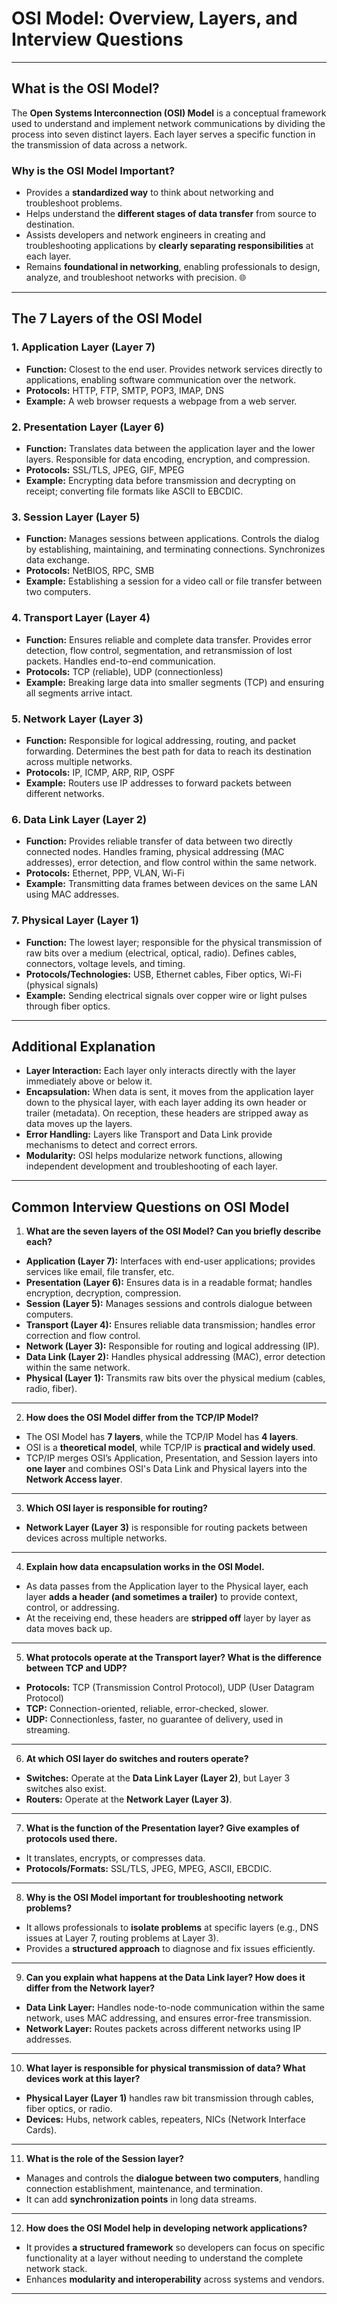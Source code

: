 # OSI Model: Overview, Layers, and Interview Questions

---

## What is the OSI Model?

The **Open Systems Interconnection (OSI) Model** is a conceptual framework used to understand and implement network communications by dividing the process into seven distinct layers. Each layer serves a specific function in the transmission of data across a network.

### Why is the OSI Model Important?
- Provides a **standardized way** to think about networking and troubleshoot problems.
- Helps understand the **different stages of data transfer** from source to destination.
- Assists developers and network engineers in creating and troubleshooting applications by **clearly separating responsibilities** at each layer.
- Remains **foundational in networking**, enabling professionals to design, analyze, and troubleshoot networks with precision. 🌐

---

## The 7 Layers of the OSI Model

### 1. Application Layer (Layer 7)
- **Function:** Closest to the end user. Provides network services directly to applications, enabling software communication over the network.
- **Protocols:** HTTP, FTP, SMTP, POP3, IMAP, DNS
- **Example:** A web browser requests a webpage from a web server.

### 2. Presentation Layer (Layer 6)
- **Function:** Translates data between the application layer and the lower layers. Responsible for data encoding, encryption, and compression.
- **Protocols:** SSL/TLS, JPEG, GIF, MPEG
- **Example:** Encrypting data before transmission and decrypting on receipt; converting file formats like ASCII to EBCDIC.

### 3. Session Layer (Layer 5)
- **Function:** Manages sessions between applications. Controls the dialog by establishing, maintaining, and terminating connections. Synchronizes data exchange.
- **Protocols:** NetBIOS, RPC, SMB
- **Example:** Establishing a session for a video call or file transfer between two computers.

### 4. Transport Layer (Layer 4)
- **Function:** Ensures reliable and complete data transfer. Provides error detection, flow control, segmentation, and retransmission of lost packets. Handles end-to-end communication.
- **Protocols:** TCP (reliable), UDP (connectionless)
- **Example:** Breaking large data into smaller segments (TCP) and ensuring all segments arrive intact.

### 5. Network Layer (Layer 3)
- **Function:** Responsible for logical addressing, routing, and packet forwarding. Determines the best path for data to reach its destination across multiple networks.
- **Protocols:** IP, ICMP, ARP, RIP, OSPF
- **Example:** Routers use IP addresses to forward packets between different networks.

### 6. Data Link Layer (Layer 2)
- **Function:** Provides reliable transfer of data between two directly connected nodes. Handles framing, physical addressing (MAC addresses), error detection, and flow control within the same network.
- **Protocols:** Ethernet, PPP, VLAN, Wi-Fi
- **Example:** Transmitting data frames between devices on the same LAN using MAC addresses.

### 7. Physical Layer (Layer 1)
- **Function:** The lowest layer; responsible for the physical transmission of raw bits over a medium (electrical, optical, radio). Defines cables, connectors, voltage levels, and timing.
- **Protocols/Technologies:** USB, Ethernet cables, Fiber optics, Wi-Fi (physical signals)
- **Example:** Sending electrical signals over copper wire or light pulses through fiber optics.

---

## Additional Explanation

- **Layer Interaction:** Each layer only interacts directly with the layer immediately above or below it.
- **Encapsulation:** When data is sent, it moves from the application layer down to the physical layer, with each layer adding its own header or trailer (metadata). On reception, these headers are stripped away as data moves up the layers.
- **Error Handling:** Layers like Transport and Data Link provide mechanisms to detect and correct errors.
- **Modularity:** OSI helps modularize network functions, allowing independent development and troubleshooting of each layer.

---

## Common Interview Questions on OSI Model

1. **What are the seven layers of the OSI Model? Can you briefly describe each?**

- **Application (Layer 7):** Interfaces with end-user applications; provides services like email, file transfer, etc.
- **Presentation (Layer 6):** Ensures data is in a readable format; handles encryption, decryption, compression.
- **Session (Layer 5):** Manages sessions and controls dialogue between computers.
- **Transport (Layer 4):** Ensures reliable data transmission; handles error correction and flow control.
- **Network (Layer 3):** Responsible for routing and logical addressing (IP).
- **Data Link (Layer 2):** Handles physical addressing (MAC), error detection within the same network.
- **Physical (Layer 1):** Transmits raw bits over the physical medium (cables, radio, fiber).

---

2. **How does the OSI Model differ from the TCP/IP Model?**

- The OSI Model has **7 layers**, while the TCP/IP Model has **4 layers**.
- OSI is a **theoretical model**, while TCP/IP is **practical and widely used**.
- TCP/IP merges OSI’s Application, Presentation, and Session layers into **one layer** and combines OSI's Data Link and Physical layers into the **Network Access layer**.

---

3. **Which OSI layer is responsible for routing?**

- **Network Layer (Layer 3)** is responsible for routing packets between devices across multiple networks.

---

4. **Explain how data encapsulation works in the OSI Model.**

- As data passes from the Application layer to the Physical layer, each layer **adds a header (and sometimes a trailer)** to provide context, control, or addressing.
- At the receiving end, these headers are **stripped off** layer by layer as data moves back up.

---

5. **What protocols operate at the Transport layer? What is the difference between TCP and UDP?**

- **Protocols:** TCP (Transmission Control Protocol), UDP (User Datagram Protocol)
- **TCP:** Connection-oriented, reliable, error-checked, slower.
- **UDP:** Connectionless, faster, no guarantee of delivery, used in streaming.

---

6. **At which OSI layer do switches and routers operate?**

- **Switches:** Operate at the **Data Link Layer (Layer 2)**, but Layer 3 switches also exist.
- **Routers:** Operate at the **Network Layer (Layer 3)**.

---

7. **What is the function of the Presentation layer? Give examples of protocols used there.**

- It translates, encrypts, or compresses data.
- **Protocols/Formats:** SSL/TLS, JPEG, MPEG, ASCII, EBCDIC.

---

8. **Why is the OSI Model important for troubleshooting network problems?**

- It allows professionals to **isolate problems** at specific layers (e.g., DNS issues at Layer 7, routing problems at Layer 3).
- Provides a **structured approach** to diagnose and fix issues efficiently.

---

9. **Can you explain what happens at the Data Link layer? How does it differ from the Network layer?**

- **Data Link Layer:** Handles node-to-node communication within the same network, uses MAC addressing, and ensures error-free transmission.
- **Network Layer:** Routes packets across different networks using IP addresses.

---

10. **What layer is responsible for physical transmission of data? What devices work at this layer?**

- **Physical Layer (Layer 1)** handles raw bit transmission through cables, fiber optics, or radio.
- **Devices:** Hubs, network cables, repeaters, NICs (Network Interface Cards).

---

11. **What is the role of the Session layer?**

- Manages and controls the **dialogue between two computers**, handling connection establishment, maintenance, and termination.
- It can add **synchronization points** in long data streams.

---

12. **How does the OSI Model help in developing network applications?**

- It provides **a structured framework** so developers can focus on specific functionality at a layer without needing to understand the complete network stack.
- Enhances **modularity and interoperability** across systems and vendors.

---




